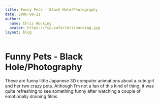 ```yaml
---
title: Funny Pets - Black Hole/Photography
date: 2006-08-21
author:
  name: Chris Hocking
  avatar: https://fcp.cafe/chrishocking.jpg
layout: blog
---
```

# Funny Pets - Black Hole/Photography

These are funny little Japanese 3D computer animations about a cute girl and her two crazy pets. Although I’m not a fan of this kind of thing, it was quite refreshing to see something funny after watching a couple of emotionally draining films.